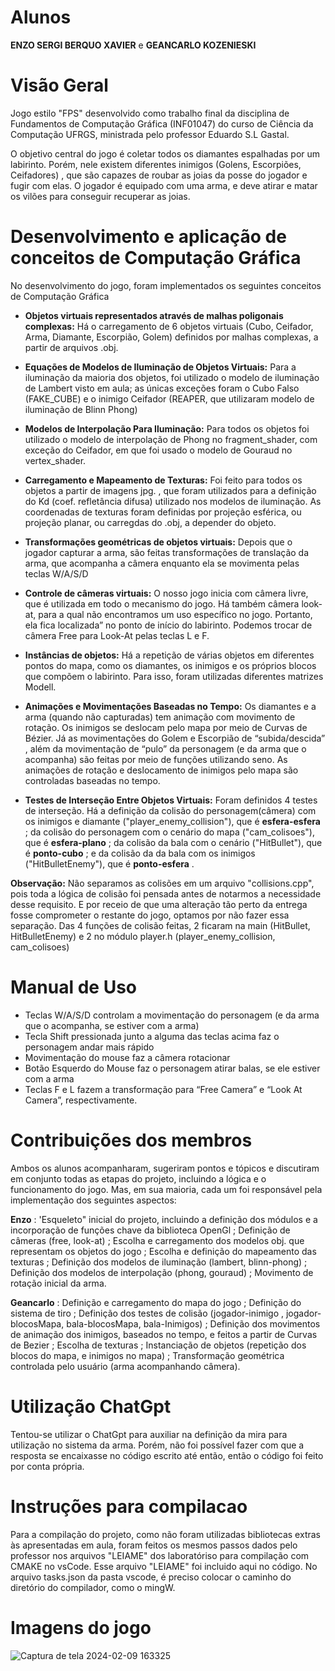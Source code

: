 
# Alunos
**ENZO SERGI BERQUO XAVIER** e 
**GEANCARLO KOZENIESKI**


# Visão Geral 

Jogo estilo "FPS" desenvolvido como trabalho final da disciplina de Fundamentos de Computação Gráfica (INF01047) do curso de Ciência da Computação UFRGS, ministrada pelo 
professor Eduardo S.L Gastal. 

O objetivo central do jogo é coletar todos os diamantes espalhadas por um labirinto. Porém, nele existem diferentes inimigos (Golens, Escorpiões, Ceifadores) , que são capazes de roubar as joias da posse do jogador e fugir com elas.
O jogador é equipado com uma arma, e deve atirar e matar os vilões para conseguir recuperar as joias.

# Desenvolvimento e aplicação de conceitos de Computação Gráfica

No desenvolvimento do jogo, foram implementados os seguintes conceitos de Computação Gráfica

- **Objetos virtuais representados através de malhas poligonais complexas:**
   Há o carregamento de 6 objetos virtuais (Cubo, Ceifador, Arma,  Diamante, Escorpião, Golem) definidos por malhas complexas, a partir de arquivos .obj. 


- **Equações de Modelos de Iluminação de Objetos Virtuais:**
Para a iluminação da maioria dos objetos, foi utilizado o modelo de iluminação de Lambert visto em aula; as únicas exceções foram o Cubo Falso (FAKE_CUBE) e o inimigo Ceifador (REAPER, que utilizaram modelo de iluminação de Blinn Phong)


- **Modelos de Interpolação Para Iluminação:**
Para todos os objetos foi utilizado o modelo de interpolação de Phong no fragment_shader, com exceção do Ceifador, em que foi usado o modelo de Gouraud no vertex_shader.


- **Carregamento e Mapeamento de Texturas:**
Foi feito para todos os objetos a partir de imagens jpg. , que foram utilizados para a definição do Kd (coef. refletância difusa) utilizado nos modelos de iluminação. As coordenadas de texturas foram definidas por projeção esférica, ou projeção planar, ou carregdas do .obj, a depender do objeto.


- **Transformações geométricas de objetos virtuais:**
Depois que o jogador capturar a arma, são feitas  transformações de translação da arma, que acompanha a câmera enquanto ela se movimenta pelas teclas W/A/S/D


- **Controle de câmeras virtuais:**
O nosso jogo inicia com câmera livre, que é utilizada em todo o mecanismo do jogo. Há também câmera look-at, para a qual não encontramos um uso específico no jogo. Portanto, ela fica localizada” no ponto de início do labirinto. Podemos trocar de câmera Free para Look-At pelas teclas L e F.


- **Instâncias de objetos:**
Há a repetição de várias objetos em diferentes pontos do mapa, como os diamantes, os inimigos e os próprios blocos que compõem o labirinto. Para isso, foram utilizadas diferentes matrizes Modell.


- **Animações e Movimentações Baseadas no Tempo:**
Os diamantes e a arma (quando não capturadas) tem animação com movimento de rotação. Os inimigos se deslocam pelo mapa por meio de Curvas de Bézier. Já as movimentações do Golem e Escorpião de “subida/descida” , além da movimentação de “pulo” da personagem (e da arma que o acompanha) são feitas por meio de funções utilizando seno.
As animações de rotação e deslocamento de inimigos pelo mapa são controladas baseadas no tempo.


 - **Testes de Interseção Entre Objetos Virtuais:** Foram definidos 4 testes de interseção. Há a definição da colisão do personagem(câmera) com os inimigos e diamante ("player_enemy_collision"), que é **esfera-esfera** ; da colisão do personagem com o cenário do mapa ("cam_colisoes"), que é **esfera-plano** ; da colisão da bala com o cenário ("HitBullet"), que é **ponto-cubo** ; e da colisão da da bala com os inimigos ("HitBulletEnemy"), que é **ponto-esfera** . 



**Observação:** Não separamos as colisões em um arquivo "collisions.cpp", pois toda a lógica de colisão foi pensada antes de notarmos a necessidade desse requisito. E por receio de que uma alteração tão perto da entrega fosse comprometer o restante do jogo, optamos por não fazer essa separação. Das 4 funções de colisão feitas, 2 ficaram na main (HitBullet, HitBulletEnemy) e 2 no módulo player.h (player_enemy_collision, cam_colisoes)



# Manual de Uso

- Teclas W/A/S/D controlam a movimentação do personagem (e da arma que o acompanha, se estiver com a arma)
- Tecla Shift pressionada junto a alguma das teclas acima faz o personagem andar mais rápido
- Movimentação do mouse faz a câmera rotacionar
- Botão Esquerdo do Mouse faz o personagem atirar balas, se ele estiver com a arma
- Teclas F e L fazem a transformação para “Free Camera” e “Look At Camera”, respectivamente.




# Contribuições dos membros

Ambos os alunos acompanharam, sugeriram pontos e tópicos e discutiram em conjunto todas as etapas do projeto, incluindo a lógica e o funcionamento do jogo.
Mas, em sua maioria, cada um foi responsável pela implementação dos seguintes aspectos:

**Enzo** : 'Esqueleto" inicial do projeto, incluindo a definição dos módulos e a incorporação de funções chave da biblioteca OpenGl ;
            Definição de câmeras (free, look-at) ;
            Escolha e carregamento dos modelos obj. que representam os objetos do jogo ;
            Escolha e definição do mapeamento das texturas ;
            Definição dos modelos de iluminação (lambert, blinn-phong) ;
            Definição dos modelos de interpolação (phong, gouraud) ;
             Movimento de rotação inicial da arma.


**Geancarlo** : Definição e carregamento do mapa do jogo ;
                Definição do sistema de tiro ;
                Definição dos testes de colisão (jogador-inimigo , jogador-blocosMapa, bala-blocosMapa, bala-Inimigos) ;
                Definição dos movimentos de animação dos inimigos, baseados no tempo, e feitos a partir de Curvas de Bezier ;
                Escolha de texturas ;
                Instanciação de objetos (repetição dos blocos do mapa, e inimigos no mapa) ;
                Transformação geométrica controlada pelo usuário (arma acompanhando câmera).


# Utilização ChatGpt

Tentou-se utilizar o ChatGpt para  auxiliar na definição da mira para utilização no sistema da arma. Porém, não foi possível fazer com que a resposta se encaixasse
no código escrito até então, então o código foi feito por conta própria.



# Instruções para compilacao

Para a compilação do projeto, como não foram utilizadas bibliotecas extras às apresentadas em aula, foram feitos os mesmos passos
dados pelo professor nos arquivos "LEIAME" dos laboratóriso para compilação com CMAKE no vsCode. Esse arquivo "LEIAME" foi incluido aqui no código.
No arquivo tasks.json da pasta vscode, é preciso colocar o caminho do diretório do compilador, como o mingW.

# Imagens do jogo


![Captura de tela 2024-02-09 163325](https://github.com/Enzosbx/TrabalhoFinalFCG/assets/91389519/1cd401f3-47c6-415b-ab27-c98898611f82)







